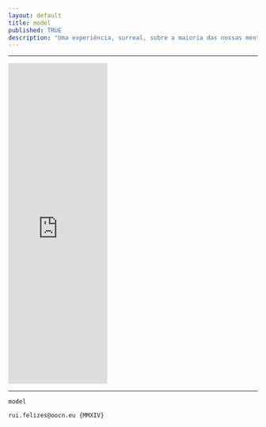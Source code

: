 ```yaml
---
layout: default
title: model
published: TRUE
description: "Uma experiência, surreal, sobre a maioria das nossas mentes. O sexo"
---
```

<!--2014-10-4-model.md-->
<hr>
<iframe src="https://docs.google.com/a/oocn.eu/presentation/d/1-klOoKrfViZruDlBe8OlGx2a-K_J2_SMMiSCCCddNvU/embed?start=true&loop=true&delayms=5000" frameborder="0" width="200" height="649" allowfullscreen="true" mozallowfullscreen="true" webkitallowfullscreen="true"></iframe>
<hr>








```
model
```






























































```
rui.felizes@oocn.eu {MMXIV}
```

